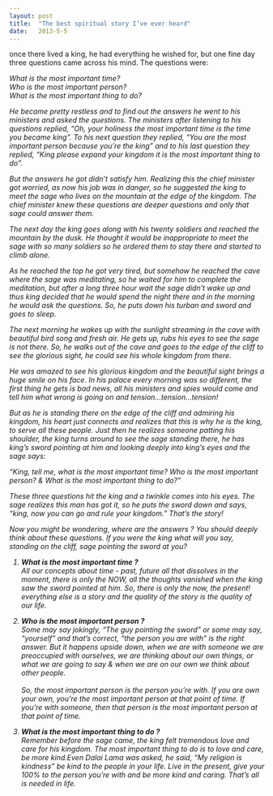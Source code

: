 ```yaml
---
layout: post
title:  "The best spiritual story I’ve ever heard"
date:   2013-5-5
---
```


<p class="intro"><span class="dropcap">o</span>nce there lived a king, he had everything he wished for, but one fine day three questions came across his mind. The questions were:</p>
<i>What is the most important time?<i><br>
<i>Who is the most important person?</i><br>
<i>What is the most important thing to do?</i><br>

<p>
    He became pretty restless and to find out the answers he went to his ministers and asked the questions. The ministers after listening to his questions replied, “Oh, your holiness the most important time is the time you became king”. To his next question they replied, “You are the most important person because you’re the king” and to his last question they replied, “King please expand your kingdom it is the most important thing to do”.
</p>

<p>
    But the answers he got didn’t satisfy him. Realizing this the chief minister got worried, as now his job was in danger, so he suggested the king to meet the sage who lives on the mountain at the edge of the kingdom.
    The chief minister knew these questions are deeper questions and only that sage could answer them.
</p>
<p>
    The next day the king goes along with his twenty soldiers and reached the mountain by the dusk. He thought it would be inappropriate to meet the sage with so many soldiers so he ordered them to stay there and started to climb alone. 
</p>
<p>
    As he reached the top he got very tired, but somehow he reached the cave where the sage was meditating, so he waited for him to complete the meditation, but after a long three hour wait the sage didn’t wake up and thus king decided that he would spend the night there and in the morning he would ask the questions. So, he puts down his turban and sword and goes to sleep.
</p>
<p>
    The next morning he wakes up with the sunlight streaming in the cave with beautiful bird song and fresh air. He gets up, rubs his eyes to see the sage is not there. So, he walks out of the cave and goes to the edge of the cliff to see the glorious sight, he could see his whole kingdom from there. 
</p>
<p> 
    He was amazed to see his glorious kingdom and the beautiful sight brings a huge smile on his face. In his palace every morning was so different, the first thing he gets is bad news, all his ministers and spies would come and tell him what wrong is going on and tension…tension…tension!
</p>
<p>
    But as he is standing there on the edge of the cliff and admiring his kingdom, his heart just connects and realizes that this is why he is the king, to serve all these people. Just then he realizes someone patting his shoulder, the king turns around to see the sage standing there, he has king’s sword pointing at him and looking deeply into king’s eyes and the sage says:
</p>
<p>
    <i>“King, tell me, what is the most important time? Who is the most important person? & What is the most important thing to do?”</i> 
</p>
<p>
    These three questions hit the king and a twinkle comes into his eyes. The sage realizes this man has got it, so he puts the sword down and says, “king, now you can go and rule your kingdom.”
    That’s the story!
</p>
<p>   
    Now you might be wondering, where are the answers ? You should deeply think about these questions. If you were the king what will you say, standing on the cliff, sage pointing the sword at you?
</p>

<ol>
    <p>
        <li>
            <b>What is the most important time ?</b>
            <br>
            All our concepts about time - past, future all that dissolves in the moment, there is only the NOW, all the thoughts vanished when the king saw the sword pointed at him. So, there is only the now, the present! everything else is a story and the quality of the story is the quality of our life.
        </li>
    </p>
    <p>
        <li>
            <b>Who is the most important person ?</b>
            <br>
            Some may say jokingly, “The guy pointing the sword” or some may say, “yourself” and that’s correct, “the person you are with” is the right answer. But it happens upside down, when we are with someone we are preoccupied with ourselves, we are thinking about our own things, or what we are going to say & when we are on our own we think about other people.<br><br>
            So, the most important person is the person you’re with. If you are own your own, you’re the most important person at that point of time. If you’re with someone, then that person is the most important person at that point of time.
        </li>
    </p>
    <li>
        <b>What is the most important thing to do ?</b><br>
        Remember before the sage came, the king felt tremendous love and care for his kingdom.
        The most important thing to do is to love and care, be more kind.Even Dalai Lama was asked, he said, “My religion is kindness” be kind to the people in your life.
        Live in the present, give your 100% to the person you’re with and be more kind and caring. That’s all is needed in life.
    </li>
</ol>